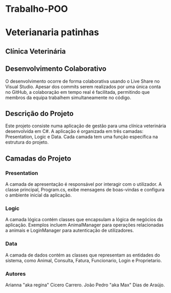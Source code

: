# Trabalho-POO
# Veterianaria patinhas
## Clínica Veterinária
## Desenvolvimento Colaborativo
O desenvolvimento ocorre de forma colaborativa usando o Live Share no Visual Studio. Apesar dos commits serem realizados por uma única conta no GitHub, a colaboração em tempo real é facilitada, permitindo que membros da equipa trabalhem simultaneamente no código.

## Descrição do Projeto
Este projeto consiste numa aplicação de gestão para uma clínica veterinária desenvolvida em C#. A aplicação é organizada em três camadas: Presentation, Logic e Data. Cada camada tem uma função específica na estrutura do projeto.

## Camadas do Projeto

### Presentation
A camada de apresentação é responsável por interagir com o utilizador. A classe principal, Program.cs, exibe mensagens de boas-vindas e configura o ambiente inicial da aplicação.

### Logic
A camada lógica contém classes que encapsulam a lógica de negócios da aplicação. Exemplos incluem AnimalManager para operações relacionadas a animais e LoginManager para autenticação de utilizadores.

### Data
A camada de dados contém as classes que representam as entidades do sistema, como Animal, Consulta, Fatura, Funcionario, Login e Proprietario.

### Autores
Arianna "aka regina" Cicero Carrero.
João Pedro "aka Max" Dias de Araújo.
